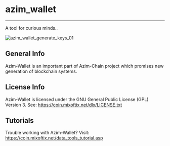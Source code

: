 # azim_wallet
--------------------------
A tool for curious minds..

![azim_wallet_generate_keys_01](https://github.com/user-attachments/assets/10d626d8-0477-40c7-8fa0-adb8bb387fe3)

General Info
--------------------------
Azim-Wallet is an important part of Azim-Chain project which promises new generation of blockchain systems.

License Info
--------------------------
Azim-Wallet is licensed under the GNU General Public License (GPL) Version 3. 
See: https://coin.mixoftix.net/dlx/LICENSE.txt

Tutorials
--------------------------
Trouble working with Azim-Wallet?
Visit: https://coin.mixoftix.net/data_tools_tutorial.asp
